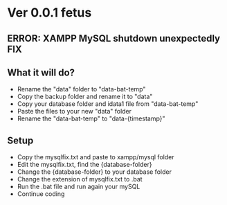 # Ver 0.0.1 fetus

## ERROR: XAMPP MySQL shutdown unexpectedly FIX

## What it will do?
- Rename the "data" folder to "data-bat-temp"
- Copy the backup folder and rename it to "data"
- Copy your database folder and idata1 file from "data-bat-temp"
- Paste the files to your new "data" folder
- Rename the "data-bat-temp" to "data-{timestamp}"

## Setup
- Copy the mysqlfix.txt and paste to xampp/mysql folder
- Edit the mysqlfix.txt, find the {database-folder}
- Change the {database-folder} to your database folder
- Change the extension of mysqlfix.txt to .bat
- Run the .bat file and run again your mySQL
- Continue coding

